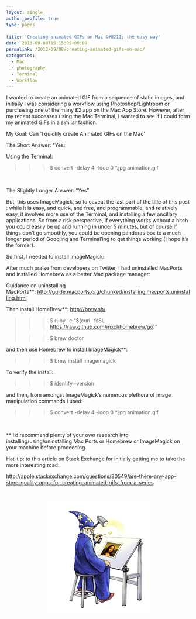 ```yaml
---
layout: single
author_profile: true
type: pages

title: 'Creating animated GIFs on Mac &#8211; the easy way'
date: 2013-09-08T15:15:05+00:00
permalink: /2013/09/08/creating-animated-gifs-on-mac/
categories:
  - Mac
  - photography
  - Terminal
  - Workflow
---
```

I wanted to create an animated GIF from a sequence of static images, and initially I was considering a workflow using Photoshop/Lightroom or purchasing one of the many £2 app on the Mac App Store. However, after my recent successes using the Mac Terminal, I wanted to see if I could form my animated GIFs in a similar fashion.

My Goal: Can &#8216;I quickly create Animated GIFs on the Mac&#8217;

The Short Answer: &#8220;Yes:

Using the Terminal:

> >>$ convert -delay 4 -loop 0 *.jpg animation.gif

&nbsp;

The Slightly Longer Answer: &#8220;Yes&#8221;

But, this uses ImageMagick, so to caveat the last part of the title of this post : while it is easy, and quick, and free, and programmable, and relatively easy, it involves more use of the Terminal, and installing a few ancillary applications. So from a risk perspective, if everything works without a hitch you could easily be up and running in under 5 minutes, but of course if things don&#8217;t go smoothly, you could be opening pandoras box to a much longer period of Googling and Terminal&#8217;ing to get things working (I hope it&#8217;s the former).

So first, I needed to install ImageMagick:

After much praise from developers on Twitter, I had uninstalled MacPorts and installed Homebrew as a better Mac package manager:

Guidance on uninstalling MacPorts**: <http://guide.macports.org/chunked/installing.macports.uninstalling.html>

Then install HomeBrew**: <http://brew.sh/>

> >>$ ruby -e &#8220;$(curl -fsSL https://raw.github.com/mxcl/homebrew/go)&#8221;
>
> >>$ brew doctor

and then use Homebrew to install ImageMagick**:

> >>$ brew install imagemagick

To verify the install:

> >>$ identify -version

and then, from amongst ImageMagick&#8217;s numerous plethora of image manipulation commands I used:

> >>$ convert -delay 4 -loop 0 *.jpg animation.gif

&nbsp;

** I&#8217;d recommend plenty of your own research into installing/using/uninstalling Mac Ports or Homebrew or ImageMagick on your machine before proceeding.

Hat-tip: to this article on Stack Exchange for initially getting me to take the more interesting road:

<http://apple.stackexchange.com/questions/30549/are-there-any-app-store-quality-apps-for-creating-animated-gifs-from-a-series>

&nbsp;

<img style="display: block; margin-left: auto; margin-right: auto;" title="Screen Shot 2013-09-08 at 16.08.06.png" alt="Screen Shot 2013 09 08 at 16 08 06" src="/images/allbsuploads/2013/09/Screen-Shot-2013-09-08-at-16.08.06.png" width="287" height="306" border="0" />

&nbsp;

